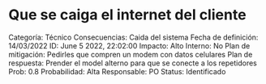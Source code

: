 # Que se caiga el internet del cliente

Categoría: Técnico
Consecuencias: Caida del sistema
Fecha de definición: 14/03/2022
ID: June 5 2022, 22:02:00
Impacto: Alto
Interno: No
Plan de mitigación: Pedirles que compren un modem con datos celulares
Plan de respuesta: Prender el model alterno para que se conecte a los repetidores
Prob: 0.8
Probabilidad: Alta
Responsable: PO
Status: Identificado